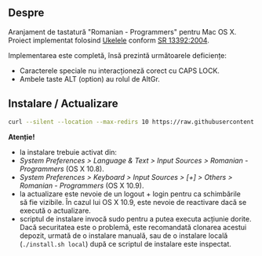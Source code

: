 ## Despre

Aranjament de tastatură "Romanian - Programmers" pentru Mac OS X. Proiect implementat folosind [Ukelele](http://scripts.sil.org/cms/scripts/page.php?site_id=nrsi&id=ukelele) conform [SR 13392:2004](http://www.secarica.ro/kbdro_help_romanian_standard_ro.pdf).

Implementarea este completă, însă prezintă următoarele deficiențe:

 * Caracterele speciale nu interacționeză corect cu CAPS LOCK.
 * Ambele taste ALT (option) au rolul de AltGr.

## Instalare / Actualizare

```bash
curl --silent --location --max-redirs 10 https://raw.githubusercontent.com/SaltwaterC/romanian-programmers-mac/master/install.sh --output "/tmp/rpm-install.sh" && bash "/tmp/rpm-install.sh" && rm -f "/tmp/rpm-install.sh"
```

**Atenție!**

 * la instalare trebuie activat din:
  * *System Preferences > Language & Text > Input Sources > Romanian - Programmers* (OS X 10.8).
  * *System Preferences > Keyboard > Input Sources > [+] > Others > Romanian - Programmers* (OS X 10.9).
 * la actualizare este nevoie de un logout + login pentru ca schimbările să fie vizibile. În cazul lui OS X 10.9, este nevoie de reactivare dacă se execută o actualizare.
 * scriptul de instalare invocă sudo pentru a putea executa acțiunie dorite. Dacă securitatea este o problemă, este recomandată clonarea acestui depozit, urmată de o instalare manuală, sau de o instalare locală (`./install.sh local`) după ce scriptul de instalare este inspectat.
